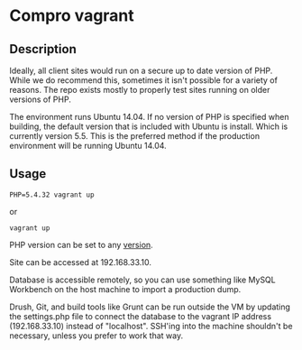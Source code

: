 # Compro vagrant

## Description
Ideally, all client sites would run on a secure up to date version of PHP. While we do recommend this, sometimes it isn't possible for a variety of reasons. The repo exists mostly to properly test sites running on older versions of PHP.

The environment runs Ubuntu 14.04. If no version of PHP is specified when building, the default version that is included with Ubuntu is install. Which is currently version 5.5. This is the preferred method if the production environment will be running Ubuntu 14.04.

## Usage
```
PHP=5.4.32 vagrant up
```
or
```
vagrant up
```

PHP version can be set to any [version](http://php.net/releases/).

Site can be accessed at 192.168.33.10.

Database is accessible remotely, so you can use something like MySQL Workbench on the host machine to import a production dump.

Drush, Git, and build tools like Grunt can be run outside the VM by updating the settings.php file to connect the database to the vagrant IP address (192.168.33.10) instead of "localhost". SSH'ing into the machine shouldn't be necessary, unless you prefer to work that way.
